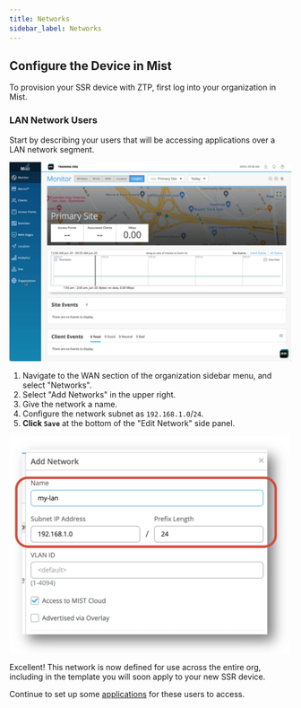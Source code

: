 ```yaml
---
title: Networks
sidebar_label: Networks
---
```


## Configure the Device in Mist

To provision your SSR device with ZTP, first log into your organization in Mist.

### LAN Network Users

Start by describing your users that will be accessing applications over a LAN network segment.

![Add network](/img/intro_wa_quickstart_1.gif)

1. Navigate to the WAN section of the organization sidebar menu, and select "Networks".
2. Select "Add Networks" in the upper right.
3. Give the network a name.
4. Configure the network subnet as `192.168.1.0`/`24`.
5. **Click `Save`** at the bottom of the "Edit Network" side panel.

<img src="/img/intro_wa_quickstart_2.png" alt="Configure network" width="500"/>

Excellent! This network is now defined for use across the entire org, including in the template you will soon apply to your new SSR device.

Continue to set up some [applications](intro_wa_quickstart_2_apps.md) for these users to access.
